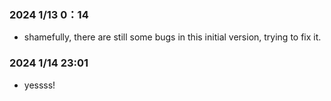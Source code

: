 ### 2024 1/13 0：14<br>
 - shamefully, there are still some bugs in this initial version, trying to fix it.<br>
### 2024 1/14 23:01<br>
 - yessss! 

